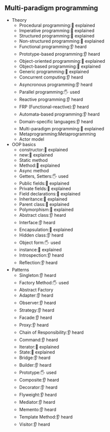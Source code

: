 ## Multi-paradigm programming

- Theory
  - Procedural programming:🙋 explained
  - Imperative programming:🙋 explained
  - Structured programming:🙋 explained
  - Non-structured programming:🙋 explained
  - Functional programming:👂 heard
  - Prototype-based programming:👂 heard
  - Object-oriented programming:🙋 explained
  - Object-based programming:🙋 explained
  - Generic programming:🙋 explained
  - Concurrent computing:👂 heard
  - Asyncronous programming:👂 heard
  - Parallel programming:🖐️	used
  - Reactive programming:👂 heard
  - FRP (Functional-reactive):👂 heard
  - Automata-based programming:👂 heard
  - Domain-specific languages:👂 heard
  - Multi-paradigm programming:🙋 explained
  - Metaprogramming:Metaprogramming
  - Actor model
- OOP basics
  - constructor:🙋 explained
  - new:🙋 explained
  - Static method
  - Method:🙋 explained
  - Async method
  - Getters, Setters:🖐️ used
  - Public fields:🙋 explained
  - Private fields:🙋 explained
  - Field declarations:🙋 explained
  - Inheritance:🙋 explained
  - Parent class:🙋 explained
  - Polymorphism:🙋 explained
  - Abstract class:👂 heard
  - Interface:👂 heard
  - Encapsulation:🙋 explained
  - Hidden class:👂 heard
  - Object form:🖐️	used
  - instance:🙋 explained
  - Introspection:👂 heard
  - Reflection:👂 heard
- Patterns
  - Singleton:👂 heard
  - Factory Method:🖐️	used
  - Abstract Factory
  - Adapter:👂 heard
  - Observer:👂 heard
  - Strategy:👂 heard
  - Facade:👂 heard
  - Proxy:👂 heard
  - Chain of Responsibility:👂 heard
  - Command:👂 heard
  - Iterator:🙋 explained
  - State:🙋 explained
  - Bridge:👂 heard
  - Builder:👂 heard
  - Prototype:🖐️	used
  - Composite:👂 heard
  - Decorator:👂 heard
  - Flyweight:👂 heard
  - Mediator:👂 heard
  - Memento:👂 heard
  - Template Method:👂 heard
  - Visitor:👂 heard
